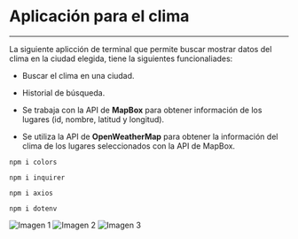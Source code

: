 # Aplicación para el clima
**************************************
<p>La siguiente aplicción de terminal que permite buscar mostrar datos del clima en la ciudad elegida, tiene la siguientes funcionaliades:</p>

- Buscar el clima en una ciudad.

- Historial de búsqueda.

- Se trabaja con la API de <b>MapBox</b> para obtener información de los lugares (id, nombre, latitud y longitud).

- Se utiliza la API de <b>OpenWeatherMap</b> para obtener la información del clima de los lugares seleccionados con la API de MapBox.

`npm i colors`

`npm i inquirer`

`npm i axios`

`npm i dotenv`

![Imagen 1](https://i.imgur.com/RaDXNmH.png)
![Imagen 2](https://i.imgur.com/lktSu5B.png)
![Imagen 3](https://i.imgur.com/aDjJMEU.png)

